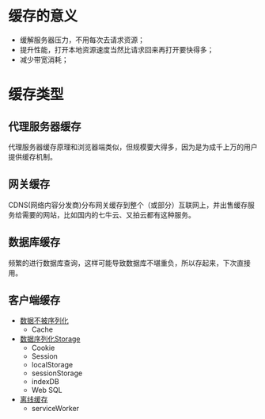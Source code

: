 # 缓存的意义
+ 缓解服务器压力，不用每次去请求资源；
+ 提升性能，打开本地资源速度当然比请求回来再打开要快得多；
+ 减少带宽消耗；

# 缓存类型
## 代理服务器缓存
代理服务器缓存原理和浏览器端类似，但规模要大得多，因为是为成千上万的用户提供缓存机制。
## 网关缓存
CDNS(网络内容分发商)分布网关缓存到整个（或部分）互联网上，并出售缓存服务给需要的网站，比如国内的七牛云、又拍云都有这种服务。
## 数据库缓存
频繁的进行数据库查询，这样可能导致数据库不堪重负，所以存起来，下次直接用。
## 客户端缓存
+ [数据不被序列化](./clientCache.md)
    + Cache
+ [数据序列化Storage](./storage.md)
    + Cookie
    + Session
    + localStorage
    + sessionStorage
    + indexDB
    + Web SQL
+ [离线缓存](./offlineCache.md)
    + serviceWorker

